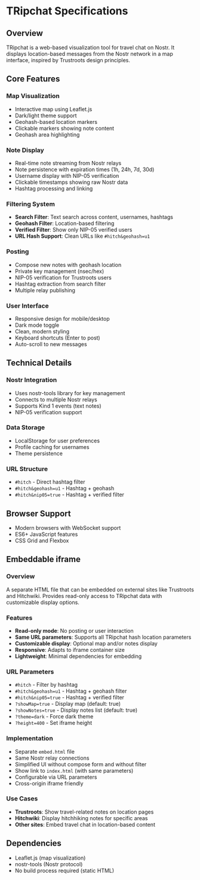 # TRipchat Specifications

## Overview
TRipchat is a web-based visualization tool for travel chat on Nostr. It displays location-based messages from the Nostr network in a map interface, inspired by Trustroots design principles.

## Core Features

### Map Visualization
- Interactive map using Leaflet.js
- Dark/light theme support
- Geohash-based location markers
- Clickable markers showing note content
- Geohash area highlighting

### Note Display
- Real-time note streaming from Nostr relays
- Note persistence with expiration times (1h, 24h, 7d, 30d)
- Username display with NIP-05 verification
- Clickable timestamps showing raw Nostr data
- Hashtag processing and linking

### Filtering System
- **Search Filter**: Text search across content, usernames, hashtags
- **Geohash Filter**: Location-based filtering
- **Verified Filter**: Show only NIP-05 verified users
- **URL Hash Support**: Clean URLs like `#hitch&geohash=u1`

### Posting
- Compose new notes with geohash location
- Private key management (nsec/hex)
- NIP-05 verification for Trustroots users
- Hashtag extraction from search filter
- Multiple relay publishing

### User Interface
- Responsive design for mobile/desktop
- Dark mode toggle
- Clean, modern styling
- Keyboard shortcuts (Enter to post)
- Auto-scroll to new messages

## Technical Details

### Nostr Integration
- Uses nostr-tools library for key management
- Connects to multiple Nostr relays
- Supports Kind 1 events (text notes)
- NIP-05 verification support

### Data Storage
- LocalStorage for user preferences
- Profile caching for usernames
- Theme persistence

### URL Structure
- `#hitch` - Direct hashtag filter
- `#hitch&geohash=u1` - Hashtag + geohash
- `#hitch&nip05=true` - Hashtag + verified filter

## Browser Support
- Modern browsers with WebSocket support
- ES6+ JavaScript features
- CSS Grid and Flexbox

## Embeddable iframe

### Overview
A separate HTML file that can be embedded on external sites like Trustroots and Hitchwiki. Provides read-only access to TRipchat data with customizable display options.

### Features
- **Read-only mode**: No posting or user interaction
- **Same URL parameters**: Supports all TRipchat hash location parameters
- **Customizable display**: Optional map and/or notes display
- **Responsive**: Adapts to iframe container size
- **Lightweight**: Minimal dependencies for embedding

### URL Parameters
- `#hitch` - Filter by hashtag
- `#hitch&geohash=u1` - Hashtag + geohash filter
- `#hitch&nip05=true` - Hashtag + verified filter
- `?showMap=true` - Display map (default: true)
- `?showNotes=true` - Display notes list (default: true)
- `?theme=dark` - Force dark theme
- `?height=400` - Set iframe height

### Implementation
- Separate `embed.html` file
- Same Nostr relay connections
- Simplified UI without compose form and without filter
- Show link to `index.html` (with same parameters)
- Configurable via URL parameters
- Cross-origin iframe friendly

### Use Cases
- **Trustroots**: Show travel-related notes on location pages
- **Hitchwiki**: Display hitchhiking notes for specific areas
- **Other sites**: Embed travel chat in location-based content

## Dependencies
- Leaflet.js (map visualization)
- nostr-tools (Nostr protocol)
- No build process required (static HTML)
